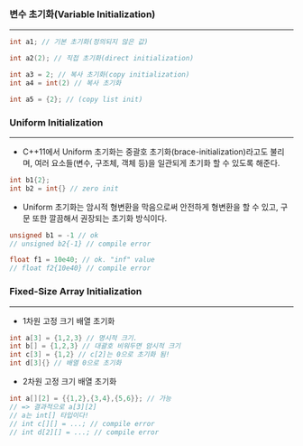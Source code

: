 

### 변수 초기화(Variable Initialization)
---

```cpp
int a1; // 기본 초기화(정의되지 않은 값)

int a2(2); // 직접 초기화(direct initialization)

int a3 = 2; // 복사 초기화(copy initialization)
int a4 = int(2) // 복사 초기화

int a5 = {2}; // (copy list init)
```


### Uniform Initialization
---

* C++11에서 Uniform 초기화는 중괄호 초기화(brace-initialization)라고도 불리며, 여러 요소들(변수, 구조체, 객체 등)을 일관되게 초기화 할 수 있도록 해준다.

```cpp
int b1{2};
int b2 = int{} // zero init
```

* Uniform 초기화는 암시적 형변환을 막음으로써 안전하게 형변환을 할 수 있고, 구문 또한 깔끔해서 권장되는 초기화 방식이다.

```cpp
unsigned b1 = -1 // ok
// unsigned b2{-1} // compile error

float f1 = 10e40; // ok. "inf" value
// float f2{10e40} // compile error
```


### Fixed-Size Array Initialization
---

* 1차원 고정 크기 배열 초기화
```cpp
int a[3] = {1,2,3} // 명시적 크기. 
int b[] = {1,2,3} // 대괄호 비워두면 암시적 크기
int c[3] = {1,2} // c[2]는 0으로 초기화 됨!
int d[3]{} // 배열 0으로 초기화
```

* 2차원 고정 크기 배열 초기화
```cpp
int a[][2] = {{1,2},{3,4},{5,6}}; // 가능
// => 결과적으로 a[3][2]
// a는 int[] 타입이다!
// int c[][] = ...; // compile error
// int d[2][] = ...; // compile error
```